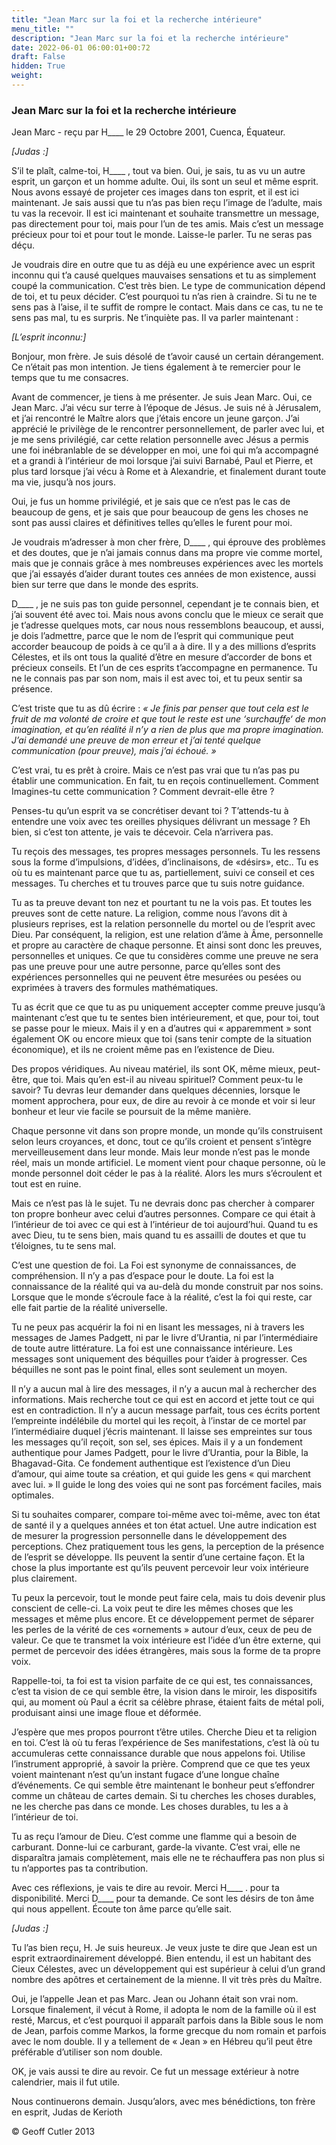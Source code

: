 ```yaml
---
title: "Jean Marc sur la foi et la recherche intérieure"
menu_title: ""
description: "Jean Marc sur la foi et la recherche intérieure"
date: 2022-06-01 06:00:01+00:72
draft: False
hidden: True
weight:
---
```

### Jean Marc sur la foi et la recherche intérieure

Jean Marc - reçu par H____ le 29 Octobre 2001, Cuenca, Équateur.

*[Judas :]*

S’il te plaît, calme-toi, H____ , tout va bien. Oui, je sais, tu as vu un autre esprit, un garçon et un homme adulte. Oui, ils sont un seul et même esprit. Nous avons essayé de projeter ces images dans ton esprit, et il est ici maintenant. Je sais aussi que tu n’as pas bien reçu l’image de l’adulte, mais tu vas la recevoir. Il est ici maintenant et souhaite transmettre un message, pas directement pour toi, mais pour l’un de tes amis. Mais c’est un message précieux pour toi et pour tout le monde. Laisse-le parler. Tu ne seras pas déçu.

Je voudrais dire en outre que tu as déjà eu une expérience avec un esprit inconnu qui t’a causé quelques mauvaises sensations et tu as simplement coupé la communication. C’est très bien. Le type de communication dépend de toi, et tu peux décider. C’est pourquoi tu n’as rien à craindre. Si tu ne te  sens pas à l’aise, il te suffit de rompre le contact. Mais dans ce cas, tu ne te sens pas mal, tu es  surpris. Ne t’inquiète pas. Il va parler maintenant :

*[L’esprit inconnu:]*

Bonjour, mon frère. Je suis désolé de t’avoir causé un certain dérangement. Ce n’était pas mon intention. Je tiens également à te remercier pour le temps que tu me consacres.

Avant de commencer, je tiens à me présenter. Je suis Jean Marc. Oui, ce Jean Marc. J’ai vécu sur terre à l’époque de Jésus. Je suis né à Jérusalem, et j’ai rencontré le Maître alors que j’étais encore un jeune garçon. J’ai apprécié le privilège de le rencontrer personnellement, de parler avec lui, et je me sens privilégié, car cette relation personnelle avec Jésus a permis une foi inébranlable de se développer en moi, une foi qui m’a accompagné et a grandi à l’intérieur de moi lorsque j’ai suivi Barnabé, Paul et Pierre, et plus tard lorsque j’ai vécu à Rome et à Alexandrie, et finalement durant toute ma vie, jusqu’à nos jours.

Oui, je fus un homme privilégié, et je sais que ce n’est pas le cas de beaucoup de gens, et je sais que pour beaucoup de gens les choses ne sont pas aussi claires et définitives telles qu’elles le furent pour moi.

Je voudrais m’adresser à mon cher frère, D____ , qui éprouve des problèmes et des doutes, que je n’ai jamais connus dans ma propre vie comme mortel, mais que je connais grâce à mes nombreuses expériences avec les mortels que j’ai essayés d’aider durant toutes ces années de mon existence, aussi bien sur terre que dans le monde des esprits.

D____ , je ne suis pas ton guide personnel, cependant je te connais bien, et j’ai souvent été avec toi. Mais nous avons conclu que le mieux ce serait que je t’adresse quelques mots, car nous nous ressemblons beaucoup, et aussi, je dois l’admettre, parce que le nom de l’esprit qui communique peut accorder beaucoup de poids à ce qu’il a à dire. Il y a des millions d’esprits Célestes, et ils ont tous la qualité d’être en mesure d’accorder de bons et précieux conseils. Et l’un de ces esprits t’accompagne en permanence. Tu ne le connais pas par son nom, mais il est avec toi, et tu peux sentir sa présence.

C’est triste que tu as dû écrire : *« Je finis par penser que tout cela est le fruit de ma volonté de croire et que tout le reste est une ‘surchauffe‘ de mon imagination, et qu’en réalité il n’y a rien de plus que ma propre imagination. J’ai demandé une preuve de mon erreur et j’ai tenté quelque communication (pour preuve), mais j’ai échoué. »*

C’est vrai, tu es prêt  à croire. Mais ce n’est pas vrai que tu n’as pas pu établir une communication. En fait, tu en reçois continuellement. Comment Imagines-tu cette communication ? Comment devrait-elle être ?

Penses-tu qu’un esprit va se concrétiser devant toi ? T’attends-tu à entendre une voix avec tes oreilles physiques délivrant un message ? Eh bien, si c’est ton attente, je vais te décevoir. Cela n’arrivera pas.

Tu reçois des messages, tes propres messages personnels. Tu les ressens sous la forme d’impulsions, d’idées, d’inclinaisons, de «désirs», etc.. Tu es où tu es maintenant parce que tu as, partiellement, suivi ce conseil et ces messages. Tu cherches et tu trouves parce que tu suis notre guidance.

Tu as ta preuve devant ton nez et pourtant tu ne la vois pas. Et toutes les preuves sont de cette nature. La religion, comme nous l’avons dit à plusieurs reprises, est la relation personnelle du mortel ou de l’esprit avec Dieu. Par conséquent, la religion, est une relation d’âme à Âme, personnelle et propre au caractère de chaque personne. Et ainsi sont donc les preuves, personnelles et uniques. Ce que tu considères comme  une preuve ne sera pas une preuve pour une autre personne, parce qu’elles sont des expériences personnelles qui ne peuvent être mesurées ou pesées ou exprimées à travers des formules mathématiques.

Tu as écrit que ce que tu as pu uniquement accepter comme preuve jusqu’à maintenant c’est que tu te sentes bien intérieurement, et que, pour toi, tout se passe pour le mieux. Mais il y en a d’autres qui « apparemment » sont également OK ou encore mieux que toi (sans tenir compte de la situation économique), et ils ne croient même pas en l’existence de Dieu.

Des propos véridiques. Au niveau matériel, ils sont OK, même mieux, peut-être, que toi. Mais qu’en est-il au niveau spirituel? Comment peux-tu le savoir? Tu devras leur demander dans quelques décennies, lorsque le moment approchera, pour eux, de dire au revoir à ce monde et voir si leur bonheur et leur vie facile se poursuit de la même manière.

Chaque personne vit dans son propre monde, un monde qu’ils construisent selon leurs croyances, et donc, tout ce qu’ils croient et pensent s’intègre merveilleusement dans leur monde. Mais leur monde n’est pas le monde réel, mais un monde artificiel. Le moment vient pour chaque personne, où le monde personnel doit céder le pas à la réalité. Alors les murs s’écroulent et tout est en ruine.

Mais ce n’est pas là le sujet. Tu ne devrais donc pas chercher à comparer ton propre bonheur avec celui d’autres personnes. Compare ce qui était à l’intérieur de toi avec ce qui est à l’intérieur de toi aujourd’hui. Quand tu es avec Dieu, tu te sens bien, mais quand tu es assailli de doutes et que tu t’éloignes, tu te sens mal.

C’est une question de foi. La Foi est synonyme de connaissances, de compréhension. Il n’y a pas d’espace pour le doute. La foi est la connaissance de la réalité qui va au-delà du monde construit par nos soins. Lorsque que le monde s’écroule face à la réalité, c’est la foi qui reste, car elle fait partie de la réalité universelle.

Tu ne peux pas acquérir la foi ni en lisant les messages, ni à travers les messages de James Padgett, ni par le livre d’Urantia, ni par l’intermédiaire de toute autre littérature. La foi est une connaissance intérieure. Les messages sont uniquement des béquilles pour t’aider à progresser. Ces béquilles ne sont pas le point final, elles sont seulement un moyen.

Il n’y a aucun mal à lire des messages, il n’y a aucun mal à rechercher des informations. Mais recherche tout ce qui est en accord et jette tout ce qui est en contradiction. Il n’y a aucun message parfait, tous ces écrits portent l’empreinte indélébile du mortel qui les reçoit, à l’instar de ce mortel par l’intermédiaire duquel j’écris maintenant. Il laisse ses empreintes sur tous les messages qu’il reçoit, son sel, ses épices. Mais il y a un fondement authentique pour James Padgett, pour le livre d’Urantia, pour la Bible, la Bhagavad-Gita. Ce fondement authentique est l’existence d’un Dieu d’amour, qui aime toute sa création, et qui guide les gens « qui marchent avec lui. » Il guide le long des voies qui ne sont pas forcément faciles, mais optimales.

Si tu souhaites comparer, compare toi-même avec toi-même, avec ton état de santé il y a quelques années et ton état actuel. Une autre indication est de mesurer la progression personnelle dans le développement des perceptions. Chez pratiquement tous les gens, la perception de la présence de l’esprit se développe. Ils peuvent la sentir d’une certaine façon. Et la chose la plus importante est qu’ils peuvent percevoir leur voix intérieure plus clairement.

Tu peux la percevoir, tout le monde peut faire cela, mais tu dois devenir plus conscient de celle-ci. La voix peut te dire les mêmes choses que les messages et même plus encore. Et ce développement permet de séparer les perles de la vérité de ces «ornements » autour d’eux, ceux de peu de valeur. Ce que te transmet la voix intérieure est l’idée d’un être externe, qui permet de percevoir des idées étrangères, mais sous la forme de ta propre voix.

Rappelle-toi, ta foi est ta vision parfaite de ce qui est, tes connaissances, c’est ta vision de ce qui semble être, la vision dans le miroir, les dispositifs qui, au moment où Paul a écrit sa célèbre phrase, étaient faits de métal poli, produisant ainsi une image floue et déformée.

J’espère que mes propos pourront t’être utiles. Cherche Dieu et ta religion en toi. C’est là où tu feras l’expérience de Ses manifestations, c’est là où tu accumuleras cette connaissance durable que nous appelons foi. Utilise l’instrument approprié, à savoir la prière. Comprend que ce que tes yeux voient maintenant n’est qu’un instant fugace d’une longue chaîne d’événements. Ce qui semble être maintenant le bonheur peut s’effondrer comme un château de cartes demain. Si tu cherches les choses durables, ne les cherche  pas dans ce monde. Les choses durables, tu les a à l’intérieur de toi.

Tu as reçu l’amour de Dieu. C’est comme une flamme qui a besoin de carburant. Donne-lui ce carburant, garde-la vivante. C’est vrai, elle ne disparaîtra jamais complètement, mais elle ne te réchauffera pas non plus si tu n’apportes pas ta contribution.

Avec ces réflexions, je vais te dire au revoir. Merci H____ . pour ta disponibilité. Merci D____ pour ta demande. Ce sont les désirs de ton âme qui nous appellent. Écoute ton âme parce qu’elle sait.

*[Judas :]*

Tu l’as bien reçu, H. Je suis heureux. Je veux juste te dire que Jean est un esprit extraordinairement développé. Bien entendu, il est un habitant des Cieux Célestes, avec un développement qui est supérieur à celui d’un grand nombre des apôtres et certainement de la mienne. Il vit très près du Maître.

Oui, je l’appelle Jean et pas Marc. Jean ou Johann était son vrai nom. Lorsque finalement, il vécut à Rome, il adopta le nom de la famille où il est resté, Marcus, et c’est pourquoi il apparaît parfois dans la Bible sous le nom de Jean, parfois comme Markos, la forme grecque du nom romain et parfois avec le nom double. Il y a tellement de « Jean » en Hébreu qu’il peut être préférable d’utiliser son nom double.

OK, je vais aussi te dire au revoir. Ce fut un message extérieur à notre calendrier, mais il fut utile.

Nous continuerons demain. Jusqu’alors, avec mes bénédictions, ton frère en esprit, Judas de Kerioth

© Geoff Cutler 2013
